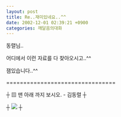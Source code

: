 ```yaml
---
layout: post
title: Re..재미있네요..^^
date: 2002-12-01 02:39:21 +0900
categories: 깨달음의대화
---
```

동렬님..
  
어디에서 이런 자료를 다 찾아오시고..^^
  
잼있습니다..^^
  
================================
  
┼ ▨ 맨 아래 까지 보시오. - 김동렬 ┼
  
┼ <img src=http://www.seoprise.com/technote/board/gigo/upimg/1038548912.jpg> ┼